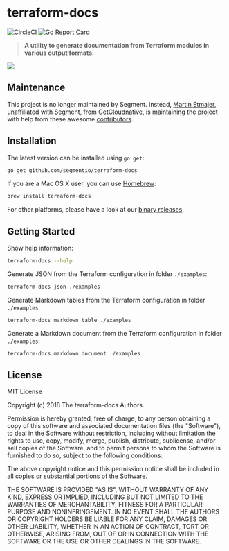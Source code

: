 # terraform-docs

[![CircleCI](https://circleci.com/gh/segmentio/terraform-docs.svg?style=svg)](https://circleci.com/gh/segmentio/terraform-docs) [![Go Report Card](https://goreportcard.com/badge/github.com/segmentio/terraform-docs)](https://goreportcard.com/report/github.com/segmentio/terraform-docs)

> **A utility to generate documentation from Terraform modules in various output formats.**

<img src="https://raw.githubusercontent.com/segmentio/terraform-docs/media/terraform-docs-teaser.png">

## Maintenance

This project is no longer maintained by Segment. Instead, [Martin Etmajer](https://github.com/metmajer), unaffiliated with Segment, from [GetCloudnative](https://github.com/getcloudnative), is maintaining the project with help from these awesome [contributors](AUTHORS).

## Installation

The latest version can be installed using `go get`:

``` bash
go get github.com/segmentio/terraform-docs
```

If you are a Mac OS X user, you can use [Homebrew](https://brew.sh):

``` bash
brew install terraform-docs
```

For other platforms, please have a look at our [binary releases](https://github.com/segmentio/terraform-docs/releases).

## Getting Started

Show help information:

``` bash
terraform-docs --help
```

Generate JSON from the Terraform configuration in folder `./examples`:

```bash
terraform-docs json ./examples
```

Generate Markdown tables from the Terraform configuration in folder `./examples`:

```bash
terraform-docs markdown table ./examples
```

Generate a Markdown document from the Terraform configuration in folder `./examples`:

```bash
terraform-docs markdown document ./examples
```

## License

MIT License

Copyright (c) 2018 The terraform-docs Authors.

Permission is hereby granted, free of charge, to any person obtaining a copy
of this software and associated documentation files (the "Software"), to deal
in the Software without restriction, including without limitation the rights
to use, copy, modify, merge, publish, distribute, sublicense, and/or sell
copies of the Software, and to permit persons to whom the Software is
furnished to do so, subject to the following conditions:

The above copyright notice and this permission notice shall be included in all
copies or substantial portions of the Software.

THE SOFTWARE IS PROVIDED "AS IS", WITHOUT WARRANTY OF ANY KIND, EXPRESS OR
IMPLIED, INCLUDING BUT NOT LIMITED TO THE WARRANTIES OF MERCHANTABILITY,
FITNESS FOR A PARTICULAR PURPOSE AND NONINFRINGEMENT. IN NO EVENT SHALL THE
AUTHORS OR COPYRIGHT HOLDERS BE LIABLE FOR ANY CLAIM, DAMAGES OR OTHER
LIABILITY, WHETHER IN AN ACTION OF CONTRACT, TORT OR OTHERWISE, ARISING FROM,
OUT OF OR IN CONNECTION WITH THE SOFTWARE OR THE USE OR OTHER DEALINGS IN THE
SOFTWARE.
